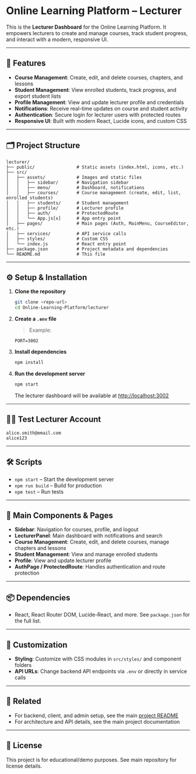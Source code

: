 # Online Learning Platform – Lecturer

This is the **Lecturer Dashboard** for the Online Learning Platform. It empowers lecturers to create and manage courses, track student progress, and interact with a modern, responsive UI.

---

## 🚀 Features

- **Course Management**: Create, edit, and delete courses, chapters, and lessons
- **Student Management**: View enrolled students, track progress, and export student lists
- **Profile Management**: View and update lecturer profile and credentials
- **Notifications**: Receive real-time updates on course and student activity
- **Authentication**: Secure login for lecturer users with protected routes
- **Responsive UI**: Built with modern React, Lucide icons, and custom CSS

---

## 🗂️ Project Structure

```
lecturer/
├── public/                # Static assets (index.html, icons, etc.)
├── src/
│   ├── assets/            # Images and static files
│   │   ├── sidebar/       # Navigation sidebar
│   │   ├── menu/          # Dashboard, notifications
│   │   ├── courses/       # Course management (create, edit, list, enrolled students)
│   │   ├── students/      # Student management
│   │   ├── profile/       # Lecturer profile
│   │   ├── auth/          # ProtectedRoute
│   │   └── App.js[x]      # App entry point
│   ├── pages/             # Main pages (Auth, MainMenu, CourseEditor, etc.)
│   ├── services/          # API service calls
│   ├── styles/            # Custom CSS
│   └── index.js           # React entry point
├── package.json           # Project metadata and dependencies
└── README.md              # This file
```

---

## ⚙️ Setup & Installation

1. **Clone the repository**

   ```bash
   git clone <repo-url>
   cd Online-Learning-Platform/lecturer
   ```

2. **Create a `.env` file**

   > Example:

   ```env
   PORT=3002
   ```

3. **Install dependencies**

   ```bash
   npm install
   ```

4. **Run the development server**
   ```bash
   npm start
   ```
   The lecturer dashboard will be available at [http://localhost:3002](http://localhost:3002)

---

## 🧑‍💻 Test Lecturer Account

```
alice.smith@email.com
alice123
```

---

## 🛠️ Scripts

- `npm start` – Start the development server
- `npm run build` – Build for production
- `npm test` – Run tests

---

## 🧩 Main Components & Pages

- **Sidebar**: Navigation for courses, profile, and logout
- **LecturerPanel**: Main dashboard with notifications and search
- **Course Management**: Create, edit, and delete courses, manage chapters and lessons
- **Student Management**: View and manage enrolled students
- **Profile**: View and update lecturer profile
- **AuthPage / ProtectedRoute**: Handles authentication and route protection

---

## 📦 Dependencies

- React, React Router DOM, Lucide-React, and more. See `package.json` for the full list.

---

## 📝 Customization

- **Styling**: Customize with CSS modules in `src/styles/` and component folders
- **API URLs**: Change backend API endpoints via `.env` or directly in service calls

---

## 🔗 Related

- For backend, client, and admin setup, see the main [project README](../README.md)
- For architecture and API details, see the main project documentation

---

## 📄 License

This project is for educational/demo purposes. See main repository for license details.
